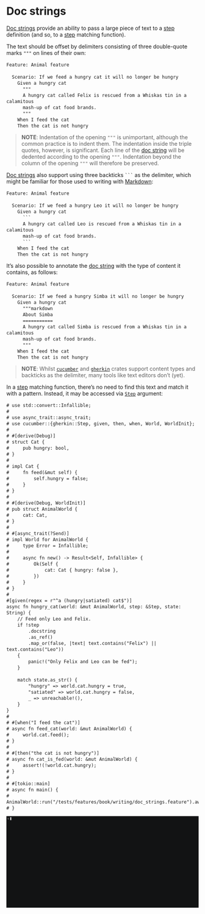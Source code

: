 Doc strings
===========

[Doc strings][doc] provide an ability to pass a large piece of text to a [step] definition (and so, to a [step] matching function).

The text should be offset by delimiters consisting of three double-quote marks `"""` on lines of their own:
```gherkin
Feature: Animal feature
    
  Scenario: If we feed a hungry cat it will no longer be hungry
    Given a hungry cat
      """
      A hungry cat called Felix is rescued from a Whiskas tin in a calamitous 
      mash-up of cat food brands.
      """
    When I feed the cat
    Then the cat is not hungry
```

> __NOTE__: Indentation of the opening `"""` is unimportant, although the common practice is to indent them. The indentation inside the triple quotes, however, is significant. Each line of the [doc string][doc] will be dedented according to the opening `"""`. Indentation beyond the column of the opening `"""` will therefore be preserved.

[Doc strings][doc] also support using three backticks ` ``` ` as the delimiter, which might be familiar for those used to writing with [Markdown]:
```gherkin
Feature: Animal feature
    
  Scenario: If we feed a hungry Leo it will no longer be hungry
    Given a hungry cat
      ```
      A hungry cat called Leo is rescued from a Whiskas tin in a calamitous
      mash-up of cat food brands.
      ```
    When I feed the cat
    Then the cat is not hungry
```

It’s also possible to annotate the [doc string][doc] with the type of content it contains, as follows:
```gherkin
Feature: Animal feature
    
  Scenario: If we feed a hungry Simba it will no longer be hungry
    Given a hungry cat
      """markdown
      About Simba
      ===========
      A hungry cat called Simba is rescued from a Whiskas tin in a calamitous
      mash-up of cat food brands.
      """
    When I feed the cat
    Then the cat is not hungry
```

> __NOTE__: Whilst [`cucumber`] and [`gherkin`] crates support content types and backticks as the delimiter, many tools like text editors don’t (yet).

In a [step] matching function, there’s no need to find this text and match it with a pattern. Instead, it may be accessed via [`Step`] argument:
```rust,should_panic
# use std::convert::Infallible;
#
# use async_trait::async_trait;
# use cucumber::{gherkin::Step, given, then, when, World, WorldInit};
#
# #[derive(Debug)]
# struct Cat {
#     pub hungry: bool,
# }
#
# impl Cat {
#     fn feed(&mut self) {
#         self.hungry = false;
#     }
# }
#
# #[derive(Debug, WorldInit)]
# pub struct AnimalWorld {
#     cat: Cat,
# }
#
# #[async_trait(?Send)]
# impl World for AnimalWorld {
#     type Error = Infallible;
# 
#     async fn new() -> Result<Self, Infallible> {
#         Ok(Self {
#             cat: Cat { hungry: false },
#         })
#     }
# }
#
#[given(regex = r"^a (hungry|satiated) cat$")]
async fn hungry_cat(world: &mut AnimalWorld, step: &Step, state: String) {
    // Feed only Leo and Felix.
    if !step
        .docstring
        .as_ref()
        .map_or(false, |text| text.contains("Felix") || text.contains("Leo"))
    {
        panic!("Only Felix and Leo can be fed");
    }

    match state.as_str() {
        "hungry" => world.cat.hungry = true,
        "satiated" => world.cat.hungry = false,
        _ => unreachable!(),
    }
}
#
# #[when("I feed the cat")]
# async fn feed_cat(world: &mut AnimalWorld) {
#     world.cat.feed();
# }
#
# #[then("the cat is not hungry")]
# async fn cat_is_fed(world: &mut AnimalWorld) {
#     assert!(!world.cat.hungry);
# }
#
# #[tokio::main]
# async fn main() {
#     AnimalWorld::run("/tests/features/book/writing/doc_strings.feature").await;
# }
```
![record](../rec/writing_doc_strings.gif)




[`cucumber`]: https://docs.rs/cucumber 
[`gherkin`]: https://docs.rs/gherkin 
[`Step`]: https://docs.rs/gherkin/*/gherkin/struct.Step.html
[doc]: https://cucumber.io/docs/gherkin/reference#doc-strings
[Markdown]: https://en.wikipedia.org/wiki/Markdown
[step]: https://cucumber.io/docs/gherkin/reference#steps
